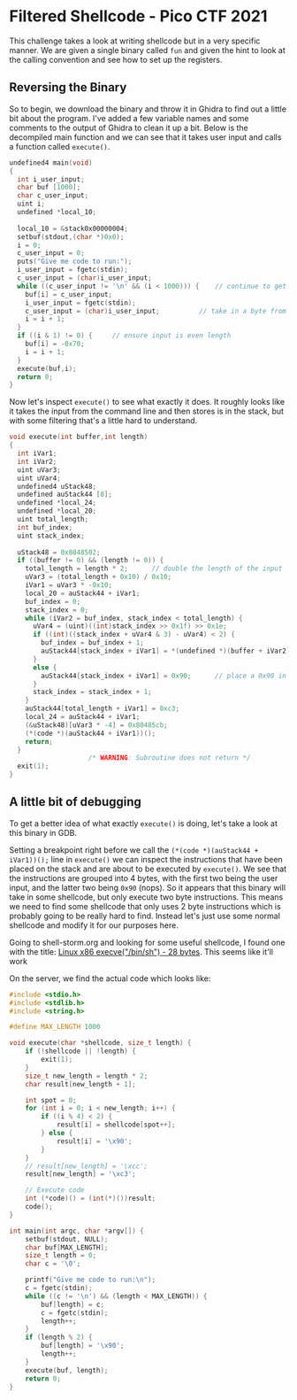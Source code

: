 # Filtered Shellcode - Pico CTF 2021

This challenge takes a look at writing shellcode but in a very specific manner. We are given a single binary called `fun` and given the hint to look at the calling convention and see how to set up the registers.

## Reversing the Binary

So to begin, we download the binary and throw it in Ghidra to find out a little bit about the program. I've added a few variable names and some comments to the output of Ghidra to clean it up a bit. Below is the decompiled main function and we can see that it takes user input and calls a function called `execute()`.

```c++
undefined4 main(void)
{
  int i_user_input;
  char buf [1000];
  char c_user_input;
  uint i;
  undefined *local_10;
  
  local_10 = &stack0x00000004;
  setbuf(stdout,(char *)0x0);
  i = 0;
  c_user_input = 0;
  puts("Give me code to run:");
  i_user_input = fgetc(stdin);
  c_user_input = (char)i_user_input;
  while ((c_user_input != '\n' && (i < 1000))) {	// continue to get user input until newline reached
    buf[i] = c_user_input;
    i_user_input = fgetc(stdin);
    c_user_input = (char)i_user_input;			// take in a byte from the user, convert it to char and store in the buffer
    i = i + 1;
  }
  if ((i & 1) != 0) {	  // ensure input is even length
    buf[i] = -0x70;
    i = i + 1;
  }
  execute(buf,i);
  return 0;
}
```

Now let's inspect `execute()` to see what exactly it does. It roughly looks like it takes the input from the command line and then stores is in the stack, but with some filtering that's a little hard to understand.

```c++
void execute(int buffer,int length)
{
  int iVar1;
  int iVar2;
  uint uVar3;
  uint uVar4;
  undefined4 uStack48;
  undefined auStack44 [8];
  undefined *local_24;
  undefined *local_20;
  uint total_length;
  int buf_index;
  uint stack_index;
  
  uStack48 = 0x8048502;
  if ((buffer != 0) && (length != 0)) {
    total_length = length * 2;		// double the length of the input
    uVar3 = (total_length + 0x10) / 0x10;
    iVar1 = uVar3 * -0x10;
    local_20 = auStack44 + iVar1;
    buf_index = 0;
    stack_index = 0;
    while (iVar2 = buf_index, stack_index < total_length) {
      uVar4 = (uint)((int)stack_index >> 0x1f) >> 0x1e;
      if ((int)((stack_index + uVar4 & 3) - uVar4) < 2) {
        buf_index = buf_index + 1;
        auStack44[stack_index + iVar1] = *(undefined *)(buffer + iVar2);		// place byte in buffer in the stack
      }
      else {
        auStack44[stack_index + iVar1] = 0x90;		// place a 0x90 in the stack
      }
      stack_index = stack_index + 1;
    }
    auStack44[total_length + iVar1] = 0xc3;
    local_24 = auStack44 + iVar1;
    (&uStack48)[uVar3 * -4] = 0x80485cb;
    (*(code *)(auStack44 + iVar1))();
    return;
  }
                    /* WARNING: Subroutine does not return */
  exit(1);
}
```

## A little bit of debugging

To get a better idea of what exactly `execute()` is doing, let's take a look at this binary in GDB. 

Setting a breakpoint right before we call the `(*(code *)(auStack44 + iVar1))();` line in `execute()` we can inspect the instructions that have been placed on the stack and are about to be executed by `execute()`. We see that the instructions are grouped into 4 bytes, with the first two being the user input, and the latter two being `0x90` (nops). So it appears that this binary will take in some shellcode, but only execute two byte instructions.  This means we need to find some shellcode that only uses 2 byte instructions which is probably going to be really hard to find. Instead let's just use some normal shellcode and modify it for our purposes here.

Going to shell-storm.org and looking for some useful shellcode, I found one with the title: [Linux x86 execve("/bin/sh") - 28 bytes](http://shell-storm.org/shellcode/files/shellcode-811.php). This seems like it'll work


On the server, we find the actual code which looks like:

```c++
#include <stdio.h>
#include <stdlib.h>
#include <string.h>

#define MAX_LENGTH 1000

void execute(char *shellcode, size_t length) {
	if (!shellcode || !length) {
		exit(1);
	}
	size_t new_length = length * 2;
	char result[new_length + 1];

	int spot = 0;
	for (int i = 0; i < new_length; i++) {
		if ((i % 4) < 2) {
			result[i] = shellcode[spot++];
		} else {
			result[i] = '\x90';
		}
	}
	// result[new_length] = '\xcc';
	result[new_length] = '\xc3';

	// Execute code
	int (*code)() = (int(*)())result;
	code();
}

int main(int argc, char *argv[]) {
	setbuf(stdout, NULL);
	char buf[MAX_LENGTH];
	size_t length = 0;
	char c = '\0';

	printf("Give me code to run:\n");
	c = fgetc(stdin);
	while ((c != '\n') && (length < MAX_LENGTH)) {
		buf[length] = c;
		c = fgetc(stdin);
		length++;
	}
	if (length % 2) {
		buf[length] = '\x90';
		length++;
	}
	execute(buf, length);
	return 0;
}
```